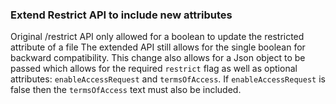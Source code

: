 ### Extend Restrict API to include new attributes

Original /restrict API only allowed for a boolean to update the restricted attribute of a file
The extended API still allows for the single boolean for backward compatibility.
This change also allows for a Json object to be passed which allows for the required ``restrict`` flag as well as optional attributes: ``enableAccessRequest`` and ``termsOfAccess``.
If ``enableAccessRequest`` is false then the ``termsOfAccess`` text must also be included.

